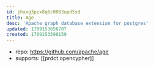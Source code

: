 ```yaml
---
id: jhxxg3pzx8q6c0083upd5sd
title: Age
desc: 'Apache graph database extension for postgres'
updated: 1709153656707
created: 1709153590159
---
```


- repo: https://github.com/apache/age
- supports: [[prdct.opencypher]]